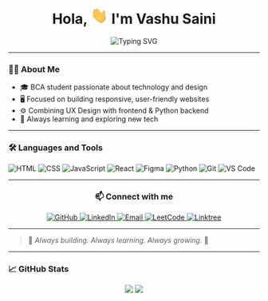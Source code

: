<!-- Profile README for GitHub: vashusaini-dev -->

<h1 align="center">
  Hola, <img src="https://raw.githubusercontent.com/ABSphreak/ABSphreak/master/gifs/Hi.gif" width="35px"> I'm Vashu Saini
</h1>

<p align="center">
  <img src="https://readme-typing-svg.demolab.com?font=Fira+Code&size=22&pause=1000&color=1ABC9C&center=true&vCenter=true&width=650&lines=Frontend+Developer+%7C+UX+Designer;Python+Backend+Developer+%7C+BCA+Student;Building+modern+full-stack+web+apps" alt="Typing SVG" />
</p>

---

### 👨‍💻 About Me

- 🎓 BCA student passionate about technology and design  
- 🖥️ Focused on building responsive, user-friendly websites  
- ⚙️ Combining UX Design with frontend & Python backend  
- 🚀 Always learning and exploring new tech

---

### 🛠️ Languages and Tools

<p align="left">
  <img src="https://cdn.jsdelivr.net/gh/devicons/devicon/icons/html5/html5-original.svg" alt="HTML" width="40" height="40"/>
  <img src="https://cdn.jsdelivr.net/gh/devicons/devicon/icons/css3/css3-original.svg" alt="CSS" width="40" height="40"/>
  <img src="https://cdn.jsdelivr.net/gh/devicons/devicon/icons/javascript/javascript-original.svg" alt="JavaScript" width="40" height="40"/>
  <img src="https://cdn.jsdelivr.net/gh/devicons/devicon/icons/react/react-original.svg" alt="React" width="40" height="40"/>
  <img src="https://cdn.jsdelivr.net/gh/devicons/devicon/icons/figma/figma-original.svg" alt="Figma" width="40" height="40"/>
  <img src="https://cdn.jsdelivr.net/gh/devicons/devicon/icons/python/python-original.svg" alt="Python" width="40" height="40"/>
  <img src="https://cdn.jsdelivr.net/gh/devicons/devicon/icons/git/git-original.svg" alt="Git" width="40" height="40"/>
  <img src="https://cdn.jsdelivr.net/gh/devicons/devicon/icons/vscode/vscode-original.svg" alt="VS Code" width="40" height="40"/>
</p>

---

<h3 align="center">📫 Connect with me</h3>

<p align="center">
  <a href="https://github.com/vashusaini-dev" target="_blank">
    <img src="https://img.shields.io/badge/GitHub-181717?style=for-the-badge&logo=github&logoColor=white" alt="GitHub" />
  </a>
  <a href="https://www.linkedin.com/in/vashu-saini" target="_blank">
    <img src="https://img.shields.io/badge/LinkedIn-0077B5?style=for-the-badge&logo=linkedin&logoColor=white" alt="LinkedIn" />
  </a>
  <a href="mailto:vashusaini.dev@gmail.com" target="_blank">
    <img src="https://img.shields.io/badge/Gmail-D14836?style=for-the-badge&logo=gmail&logoColor=white" alt="Email" />
  </a>
  <a href="https://leetcode.com/u/vashu-saini/" target="_blank">
    <img src="https://img.shields.io/badge/LeetCode-FFA116?style=for-the-badge&logo=leetcode&logoColor=black" alt="LeetCode" />
  </a>
  <a href="https://linktr.ee/vashu_saini" target="_blank">
    <img src="https://img.shields.io/badge/Linktree-39e09b?style=for-the-badge&logo=linktree&logoColor=white" alt="Linktree" />
  </a>
</p>

---

> 🔄 _Always building. Always learning. Always growing._ 🌱

---

### 📈 GitHub Stats

<p align="center">
  <img src="https://github-readme-stats.vercel.app/api?username=vashusaini-dev&show_icons=true&theme=react&hide_border=true" width="48%" />
  <img src="https://github-readme-streak-stats.herokuapp.com?user=vashusaini-dev&theme=react&hide_border=true" width="48%" />
</p>
